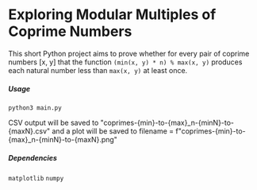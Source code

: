 # Exploring Modular Multiples of Coprime Numbers

This short Python project aims to prove whether for every pair of coprime numbers [x, y] that the function 
`(min(x, y) * n) % max(x, y)` produces each natural number less than `max(x, y)` at least once.

##### Usage
`python3 main.py`

CSV output will be saved to "coprimes-{min}-to-{max}_n-{minN}-to-{maxN}.csv" and a plot will be saved to filename = f"coprimes-{min}-to-{max}_n-{minN}-to-{maxN}.png"

##### Dependencies
`matplotlib`
`numpy`